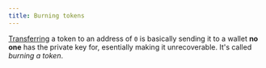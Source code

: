 ```yaml
---
title: Burning tokens
---
```


[Transferring](/knowledge/Web3/solidity/erc721-ownership-transfer.md) a token to an address of `0` is basically sending it to a wallet **no one** has the private key for, esentially making it unrecoverable. It's called _burning a token_.
